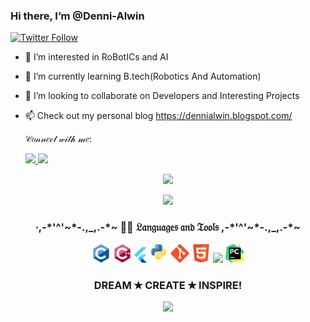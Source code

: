 ### Hi there, I’m @Denni-Alwin
[![Twitter Follow](https://img.shields.io/twitter/follow/Dennialwin?color=1DA1F2&logo=twitter&style=for-the-badge)](https://twitter.com/intent/follow?original_referer=https%3A%2F%2Fgithub.com%2FcodeSTACKr&screen_name=Dennialwin)

- 👾 I’m interested in RoBotICs and AI
- 🌱 I’m currently learning B.tech(Robotics And Automation)
- 💞️ I’m looking to collaborate on Developers and Interesting Projects
- 📫 Check out my personal blog https://dennialwin.blogspot.com/

  𝒞𝑜𝓃𝓃𝑒𝒸𝓉 𝓌𝒾𝓉𝒽 𝓂𝑒:
  <p align='left'>
  
  <a href="https://www.linkedin.com/in/denni-alwin/">
    <img src="https://img.shields.io/badge/LinkedIn-blue.svg?style=for-the-badge&logo=linkedin" />
  </a>
  <a href="https://www.instagram.com/draconis_guy/">
    <img src="https://img.shields.io/badge/Instagram-E4405F?style=for-the-badge&logo=instagram&logoColor=white" />        
  </a>
 <p align='center'>
  <a href="#"><img src="https://github-readme-stats.vercel.app/api?username=Denni-alwin&show_icons=true&count_private=true&theme=radical" width="350"></a>
</p>
<p align='center'>
<a href="https://github.com/anuraghazra/github-readme-stats"><img src="https://github-readme-stats.vercel.app/api/top-langs/?username=Denni-alwin&layout=compact" /></a>
</p>
<div align="center"> 
  <h3> ∙,-*'^'~*-.,_,.-*~ 👨‍💻 𝔏𝔞𝔫𝔤𝔲𝔞𝔤𝔢𝔰 𝔞𝔫𝔡 𝔗𝔬𝔬𝔩𝔰 ,-*'^'~*-.,_,.-*~  </h3>
<div align="center">
 <img src = 'https://github.com/Denni-Alwin/Denni-Alwin/blob/main/images/c-original.svg' width='30'/> 
 <img src = 'https://github.com/Denni-Alwin/Denni-Alwin/blob/main/images/cpp.svg' width='30'/> 
  <img src = 'https://github.com/Denni-Alwin/Denni-Alwin/blob/main/images/flutter-logo.svg' width='20'/> 
  <img src = 'https://github.com/Denni-Alwin/Denni-Alwin/blob/main/images/python.svg' width='30'/> 
  <img src = 'https://github.com/Denni-Alwin/Denni-Alwin/blob/main/images/git.svg' width='30'/> 
  <img src = 'https://github.com/Denni-Alwin/Denni-Alwin/blob/main/images/html.svg' width='30'/>
  <img src = 'https://upload.wikimedia.org/wikipedia/commons/thumb/d/da/Gnome-utilities-terminal.svg/1200px-Gnome-utilities-terminal.svg.png' width='30'/>
  <img src = 'https://github.com/Denni-Alwin/Denni-Alwin/blob/main/images/58481537cef1014c0b5e4968.png' width='30'/>
</div> 

<h3 align="center">DREAM ✭ CREATE ✭ INSPIRE!</h3>

<img src="https://media.giphy.com/media/MCRQ0Nkn4KfeQDdM7N/giphy.gif" width="100">
